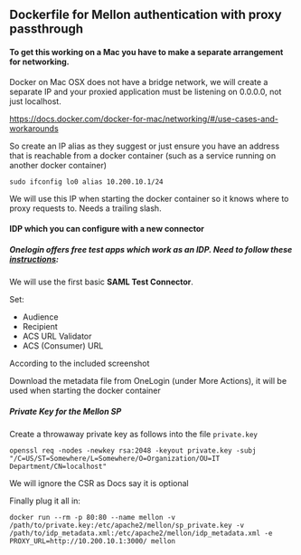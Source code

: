## Dockerfile for Mellon authentication with proxy passthrough

#### To get this working on a Mac you have to make a separate arrangement for networking.
Docker on Mac OSX does not have a bridge network, we will create a separate IP and your proxied application must be listening on 0.0.0.0, not just localhost.

https://docs.docker.com/docker-for-mac/networking/#/use-cases-and-workarounds

So create an IP alias as they suggest or just ensure you have an address that is reachable from a docker container (such as a service running on another docker container)

```sudo ifconfig lo0 alias 10.200.10.1/24```

We will use this IP when starting the docker container so it knows where to proxy requests to. Needs a trailing slash.

#### IDP which you can configure with a new connector
##### Onelogin offers free test apps which work as an IDP. Need to follow these [instructions](https://support.onelogin.com/hc/en-us/articles/202673944-How-to-Use-the-OneLogin-SAML-Test-Connector):

We will use the first basic **SAML Test Connector**.

Set:
* Audience 
* Recipient
* ACS URL Validator
* ACS (Consumer) URL

According to the included screenshot

Download the metadata file from OneLogin (under More Actions), it will be used when starting the docker container

##### Private Key for the Mellon SP
Create a throwaway private key as follows into the file `private.key`

``openssl req -nodes -newkey rsa:2048 -keyout private.key -subj "/C=US/ST=Somewhere/L=Somewhere/O=Organization/OU=IT Department/CN=localhost"``

We will ignore the CSR as Docs say it is optional

Finally plug it all in:

```docker run --rm -p 80:80 --name mellon -v /path/to/private.key:/etc/apache2/mellon/sp_private.key -v /path/to/idp_metadata.xml:/etc/apache2/mellon/idp_metadata.xml -e PROXY_URL=http://10.200.10.1:3000/ mellon```